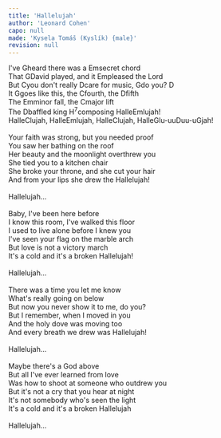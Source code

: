 ```yaml
---
title: 'Hallelujah'
author: 'Leonard Cohen'
capo: null
made: 'Kysela Tomáš (Kyslík) {male}'
revision: null
---
```


<verse number="1:"></verse>I've <wrapper><chord>G</chord></wrapper>heard there was a <wrapper><chord>Em</chord></wrapper>secret chord<br>
That <wrapper><chord>G</chord></wrapper>David played, and it <wrapper><chord>Em</chord></wrapper>pleased the Lord<br>
But <wrapper><chord>C</chord></wrapper>you don't really <wrapper><chord>D</chord></wrapper>care for music, <wrapper><chord>G</chord></wrapper>do you? <wrapper><chord>D</chord></wrapper><br>
It <wrapper><chord>G</chord></wrapper>goes like this, the <wrapper><chord>C</chord></wrapper>fourth, the <wrapper><chord>D</chord></wrapper>fifth<br>
The <wrapper><chord>Em</chord></wrapper>minor fall, the <wrapper><chord>C</chord></wrapper>major lift<br>
The <wrapper><chord>D</chord></wrapper>baffled king <wrapper><chord>H<sup>7</sup></chord></wrapper>composing Halle<wrapper><chord>Em</chord></wrapper>lujah!
<br>
<verse number="R:"></verse>Halle<wrapper><chord>C</chord></wrapper>lujah, Halle<wrapper><chord>Em</chord></wrapper>lujah, Halle<wrapper><chord>C</chord></wrapper>lujah, Halle<wrapper><chord>G</chord></wrapper>lu-uu<wrapper><chord>D</chord></wrapper>uu-u<wrapper><chord>G</chord></wrapper>jah!<br>
<br>
<verse number="2:"></verse>Your faith was strong, but you needed proof<br>
You saw her bathing on the roof<br>
Her beauty and the moonlight overthrew you<br>
She tied you to a kitchen chair<br>
She broke your throne, and she cut your hair<br>
And from your lips she drew the Hallelujah!<br>
<br>
<verse number="R:"></verse>Hallelujah...<br>
<br>
<verse number="3:"></verse>Baby, I've been here before<br>
I know this room, I've walked this floor<br>
I used to live alone before I knew you<br>
I've seen your flag on the marble arch<br>
But love is not a victory march<br>
It's a cold and it's a broken Hallelujah!<br>
<br>
<verse number="R:"></verse>Hallelujah...<br>
<br>
<verse number="4:"></verse>There was a time you let me know<br>
What's really going on below<br>
But now you never show it to me, do you?<br>
But I remember, when I moved in you<br>
And the holy dove was moving too<br>
And every breath we drew was Hallelujah!<br>
<br>
<verse number="R:"></verse>Hallelujah...<br>
<br>
<verse number="5:"></verse>Maybe there's a God above<br>
But all I've ever learned from love<br>
Was how to shoot at someone who outdrew you<br>
But it's not a cry that you hear at night<br>
It's not somebody who's seen the light<br>
It's a cold and it's a broken Hallelujah<br>
<br>
<verse number="R:"></verse>Hallelujah...